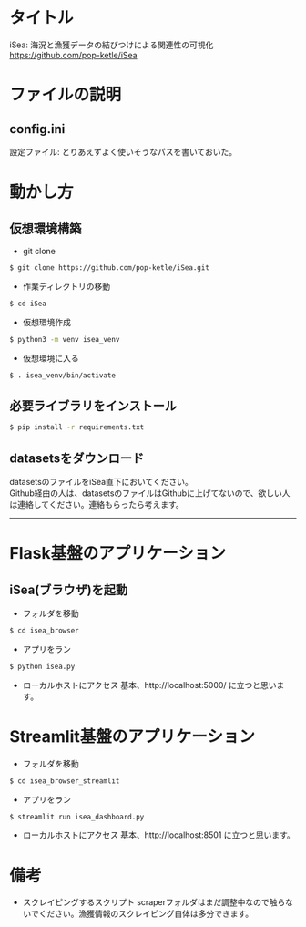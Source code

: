 # タイトル
iSea: 海況と漁獲データの結びつけによる関連性の可視化 https://github.com/pop-ketle/iSea

# ファイルの説明
## config.ini
設定ファイル: とりあえずよく使いそうなパスを書いておいた。

# 動かし方
## 仮想環境構築
- git clone
```zsh
$ git clone https://github.com/pop-ketle/iSea.git
```

- 作業ディレクトリの移動
```zsh
$ cd iSea
```

- 仮想環境作成
```zsh
$ python3 -m venv isea_venv
```

- 仮想環境に入る
```zsh
$ . isea_venv/bin/activate
```

## 必要ライブラリをインストール
```zsh
$ pip install -r requirements.txt
```

## datasetsをダウンロード
datasetsのファイルをiSea直下においてください。  
Github経由の人は、datasetsのファイルはGithubに上げてないので、欲しい人は連絡してください。連絡もらったら考えます。


---
# Flask基盤のアプリケーション
## iSea(ブラウザ)を起動
- フォルダを移動
```zsh
$ cd isea_browser
```

- アプリをラン
```zsh
$ python isea.py
```

- ローカルホストにアクセス
基本、http://localhost:5000/ に立つと思います。

# Streamlit基盤のアプリケーション
- フォルダを移動
```zsh
$ cd isea_browser_streamlit
```

- アプリをラン
```zsh
$ streamlit run isea_dashboard.py
```

- ローカルホストにアクセス
基本、http://localhost:8501 に立つと思います。


# 備考
- スクレイピングするスクリプト
scraperフォルダはまだ調整中なので触らないでください。漁獲情報のスクレイピング自体は多分できます。

